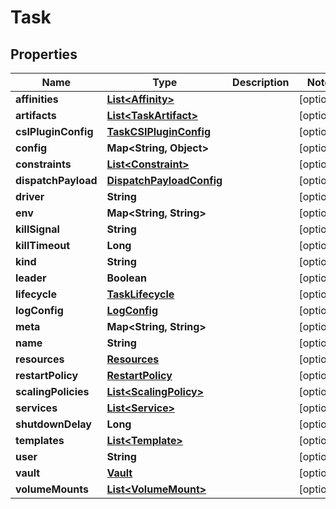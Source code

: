 

# Task


## Properties

Name | Type | Description | Notes
------------ | ------------- | ------------- | -------------
**affinities** | [**List&lt;Affinity&gt;**](Affinity.md) |  |  [optional]
**artifacts** | [**List&lt;TaskArtifact&gt;**](TaskArtifact.md) |  |  [optional]
**csIPluginConfig** | [**TaskCSIPluginConfig**](TaskCSIPluginConfig.md) |  |  [optional]
**config** | **Map&lt;String, Object&gt;** |  |  [optional]
**constraints** | [**List&lt;Constraint&gt;**](Constraint.md) |  |  [optional]
**dispatchPayload** | [**DispatchPayloadConfig**](DispatchPayloadConfig.md) |  |  [optional]
**driver** | **String** |  |  [optional]
**env** | **Map&lt;String, String&gt;** |  |  [optional]
**killSignal** | **String** |  |  [optional]
**killTimeout** | **Long** |  |  [optional]
**kind** | **String** |  |  [optional]
**leader** | **Boolean** |  |  [optional]
**lifecycle** | [**TaskLifecycle**](TaskLifecycle.md) |  |  [optional]
**logConfig** | [**LogConfig**](LogConfig.md) |  |  [optional]
**meta** | **Map&lt;String, String&gt;** |  |  [optional]
**name** | **String** |  |  [optional]
**resources** | [**Resources**](Resources.md) |  |  [optional]
**restartPolicy** | [**RestartPolicy**](RestartPolicy.md) |  |  [optional]
**scalingPolicies** | [**List&lt;ScalingPolicy&gt;**](ScalingPolicy.md) |  |  [optional]
**services** | [**List&lt;Service&gt;**](Service.md) |  |  [optional]
**shutdownDelay** | **Long** |  |  [optional]
**templates** | [**List&lt;Template&gt;**](Template.md) |  |  [optional]
**user** | **String** |  |  [optional]
**vault** | [**Vault**](Vault.md) |  |  [optional]
**volumeMounts** | [**List&lt;VolumeMount&gt;**](VolumeMount.md) |  |  [optional]



